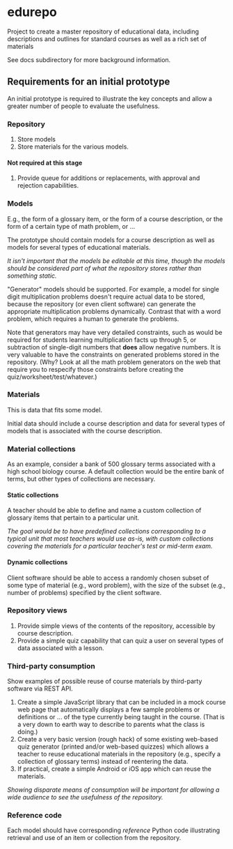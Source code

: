 edurepo
=======

Project to create a master repository of educational data, including descriptions and outlines for standard courses as well as a rich set of materials

See docs subdirectory for more background information.

## Requirements for an initial prototype

An initial prototype is required to illustrate the key concepts and allow a greater number of people to evaluate the usefulness.

### Repository

1. Store models
2. Store materials for the various models.

#### Not required at this stage

1. Provide queue for additions or replacements, with approval and rejection capabilities.

### Models

E.g., the form of a glossary item, or the form of a course description, or the form of a certain type of math problem, or ...

The prototype should contain models for a course description as well as models for several types of educational materials.

*It isn't important that the models be editable at this time, though the models should be considered part of what the repository stores rather than something static.*

"Generator" models should be supported.  For example, a model for single digit multiplication problems doesn't require actual data to be stored, because the repository (or even client software) can generate the appropriate multiplication problems dynamically.  Contrast that with a word problem, which requires a human to generate the problems.

Note that generators may have very detailed constraints, such as would be required for students learning multiplication facts up through 5, or subtraction of single-digit numbers that __does__ allow negative numbers.  It is very valuable to have the constraints on generated problems stored in the repository.  (Why?  Look at all the math problem generators on the web that require you to respecify those constraints before creating the quiz/worksheet/test/whatever.)

### Materials

This is data that fits some model.

Initial data should include a course description and data for several types of models that is associated with the course description.

### Material collections

As an example, consider a bank of 500 glossary terms associated with a high school biology course.  A default collection would be the entire bank of terms, but other types of collections are necessary.

#### Static collections

A teacher should be able to define and name a custom collection of glossary items that pertain to a particular unit.

*The goal would be to have predefined collections corresponding to a typical unit that most teachers would use as-is, with custom collections covering the materials for a particular teacher's test or mid-term exam.*

#### Dynamic collections

Client software should be able to access a randomly chosen subset of some type of material (e.g., word problem), with the size of the subset (e.g., number of problems) specified by the client software.

### Repository views

1. Provide simple views of the contents of the repository, accessible by course description.
2. Provide a simple quiz capability that can quiz a user on several types of data associated with a lesson.

### Third-party consumption

Show examples of possible reuse of course materials by third-party software via REST API.

1. Create a simple JavaScript library that can be included in a mock course web page that automatically displays a few sample problems or definitions or ... of the type currently being taught in the course.  (That is a very down to earth way to describe to parents what the class is doing.)
2. Create a very basic version (rough hack) of some existing web-based quiz generator (printed and/or web-based quizzes) which allows a teacher to reuse educational materials in the repository (e.g., specify a collection of glossary terms) instead of reentering the data.
3. If practical, create a simple Android or iOS app which can reuse the materials.

*Showing disparate means of consumption will be important for allowing a wide audience to see the usefulness of the repository.*

### Reference code

Each model should have corresponding *reference* Python code illustrating retrieval and use of an item or collection from the repository.
